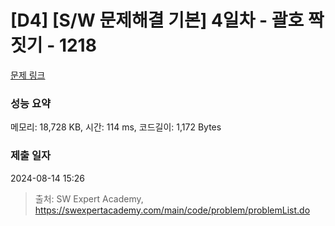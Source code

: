 # [D4] [S/W 문제해결 기본] 4일차 - 괄호 짝짓기 - 1218 

[문제 링크](https://swexpertacademy.com/main/code/problem/problemDetail.do?contestProbId=AV14eWb6AAkCFAYD) 

### 성능 요약

메모리: 18,728 KB, 시간: 114 ms, 코드길이: 1,172 Bytes

### 제출 일자

2024-08-14 15:26



> 출처: SW Expert Academy, https://swexpertacademy.com/main/code/problem/problemList.do